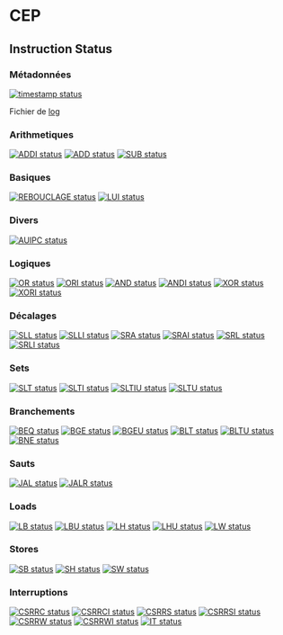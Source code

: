 # CEP

## Instruction Status

### Métadonnées

[![timestamp status](https://CEP_Deploy.pages.ensimag.fr/projet_cep_G2/Eval/lespinec_simonalo_eval//timestamp.svg)](https://CEP_Deploy.pages.ensimag.fr/projet_cep_G2/Eval/lespinec_simonalo_eval//timestamp.svg)

Fichier de [log](https://CEP_Deploy.pages.ensimag.fr/projet_cep_G2/Eval/lespinec_simonalo_eval//log.txt)
### Arithmetiques

[![ADDI status](https://CEP_Deploy.pages.ensimag.fr/projet_cep_G2/Eval/lespinec_simonalo_eval//ADDI.svg)](https://CEP_Deploy.pages.ensimag.fr/projet_cep_G2/Eval/lespinec_simonalo_eval//ADDI.svg)
[![ADD status](https://CEP_Deploy.pages.ensimag.fr/projet_cep_G2/Eval/lespinec_simonalo_eval//ADD.svg)](https://CEP_Deploy.pages.ensimag.fr/projet_cep_G2/Eval/lespinec_simonalo_eval//ADD.svg)
[![SUB status](https://CEP_Deploy.pages.ensimag.fr/projet_cep_G2/Eval/lespinec_simonalo_eval//SUB.svg)](https://CEP_Deploy.pages.ensimag.fr/projet_cep_G2/Eval/lespinec_simonalo_eval//SUB.svg)
### Basiques

[![REBOUCLAGE status](https://CEP_Deploy.pages.ensimag.fr/projet_cep_G2/Eval/lespinec_simonalo_eval//REBOUCLAGE.svg)](https://CEP_Deploy.pages.ensimag.fr/projet_cep_G2/Eval/lespinec_simonalo_eval//REBOUCLAGE.svg)
[![LUI status](https://CEP_Deploy.pages.ensimag.fr/projet_cep_G2/Eval/lespinec_simonalo_eval//LUI.svg)](https://CEP_Deploy.pages.ensimag.fr/projet_cep_G2/Eval/lespinec_simonalo_eval//LUI.svg)
### Divers

[![AUIPC status](https://CEP_Deploy.pages.ensimag.fr/projet_cep_G2/Eval/lespinec_simonalo_eval//AUIPC.svg)](https://CEP_Deploy.pages.ensimag.fr/projet_cep_G2/Eval/lespinec_simonalo_eval//AUIPC.svg)
### Logiques

[![OR status](https://CEP_Deploy.pages.ensimag.fr/projet_cep_G2/Eval/lespinec_simonalo_eval//OR.svg)](https://CEP_Deploy.pages.ensimag.fr/projet_cep_G2/Eval/lespinec_simonalo_eval//OR.svg)
[![ORI status](https://CEP_Deploy.pages.ensimag.fr/projet_cep_G2/Eval/lespinec_simonalo_eval//ORI.svg)](https://CEP_Deploy.pages.ensimag.fr/projet_cep_G2/Eval/lespinec_simonalo_eval//ORI.svg)
[![AND status](https://CEP_Deploy.pages.ensimag.fr/projet_cep_G2/Eval/lespinec_simonalo_eval//AND.svg)](https://CEP_Deploy.pages.ensimag.fr/projet_cep_G2/Eval/lespinec_simonalo_eval//AND.svg)
[![ANDI status](https://CEP_Deploy.pages.ensimag.fr/projet_cep_G2/Eval/lespinec_simonalo_eval//ANDI.svg)](https://CEP_Deploy.pages.ensimag.fr/projet_cep_G2/Eval/lespinec_simonalo_eval//ANDI.svg)
[![XOR status](https://CEP_Deploy.pages.ensimag.fr/projet_cep_G2/Eval/lespinec_simonalo_eval//XOR.svg)](https://CEP_Deploy.pages.ensimag.fr/projet_cep_G2/Eval/lespinec_simonalo_eval//XOR.svg)
[![XORI status](https://CEP_Deploy.pages.ensimag.fr/projet_cep_G2/Eval/lespinec_simonalo_eval//XORI.svg)](https://CEP_Deploy.pages.ensimag.fr/projet_cep_G2/Eval/lespinec_simonalo_eval//XORI.svg)
### Décalages

[![SLL status](https://CEP_Deploy.pages.ensimag.fr/projet_cep_G2/Eval/lespinec_simonalo_eval//SLL.svg)](https://CEP_Deploy.pages.ensimag.fr/projet_cep_G2/Eval/lespinec_simonalo_eval//SLL.svg)
[![SLLI status](https://CEP_Deploy.pages.ensimag.fr/projet_cep_G2/Eval/lespinec_simonalo_eval//SLLI.svg)](https://CEP_Deploy.pages.ensimag.fr/projet_cep_G2/Eval/lespinec_simonalo_eval//SLLI.svg)
[![SRA status](https://CEP_Deploy.pages.ensimag.fr/projet_cep_G2/Eval/lespinec_simonalo_eval//SRA.svg)](https://CEP_Deploy.pages.ensimag.fr/projet_cep_G2/Eval/lespinec_simonalo_eval//SRA.svg)
[![SRAI status](https://CEP_Deploy.pages.ensimag.fr/projet_cep_G2/Eval/lespinec_simonalo_eval//SRAI.svg)](https://CEP_Deploy.pages.ensimag.fr/projet_cep_G2/Eval/lespinec_simonalo_eval//SRAI.svg)
[![SRL status](https://CEP_Deploy.pages.ensimag.fr/projet_cep_G2/Eval/lespinec_simonalo_eval//SRL.svg)](https://CEP_Deploy.pages.ensimag.fr/projet_cep_G2/Eval/lespinec_simonalo_eval//SRL.svg)
[![SRLI status](https://CEP_Deploy.pages.ensimag.fr/projet_cep_G2/Eval/lespinec_simonalo_eval//SRLI.svg)](https://CEP_Deploy.pages.ensimag.fr/projet_cep_G2/Eval/lespinec_simonalo_eval//SRLI.svg)
### Sets

[![SLT status](https://CEP_Deploy.pages.ensimag.fr/projet_cep_G2/Eval/lespinec_simonalo_eval//SLT.svg)](https://CEP_Deploy.pages.ensimag.fr/projet_cep_G2/Eval/lespinec_simonalo_eval//SLT.svg)
[![SLTI status](https://CEP_Deploy.pages.ensimag.fr/projet_cep_G2/Eval/lespinec_simonalo_eval//SLTI.svg)](https://CEP_Deploy.pages.ensimag.fr/projet_cep_G2/Eval/lespinec_simonalo_eval//SLTI.svg)
[![SLTIU status](https://CEP_Deploy.pages.ensimag.fr/projet_cep_G2/Eval/lespinec_simonalo_eval//SLTIU.svg)](https://CEP_Deploy.pages.ensimag.fr/projet_cep_G2/Eval/lespinec_simonalo_eval//SLTIU.svg)
[![SLTU status](https://CEP_Deploy.pages.ensimag.fr/projet_cep_G2/Eval/lespinec_simonalo_eval//SLTU.svg)](https://CEP_Deploy.pages.ensimag.fr/projet_cep_G2/Eval/lespinec_simonalo_eval//SLTU.svg)
### Branchements

[![BEQ status](https://CEP_Deploy.pages.ensimag.fr/projet_cep_G2/Eval/lespinec_simonalo_eval//BEQ.svg)](https://CEP_Deploy.pages.ensimag.fr/projet_cep_G2/Eval/lespinec_simonalo_eval//BEQ.svg)
[![BGE status](https://CEP_Deploy.pages.ensimag.fr/projet_cep_G2/Eval/lespinec_simonalo_eval//BGE.svg)](https://CEP_Deploy.pages.ensimag.fr/projet_cep_G2/Eval/lespinec_simonalo_eval//BGE.svg)
[![BGEU status](https://CEP_Deploy.pages.ensimag.fr/projet_cep_G2/Eval/lespinec_simonalo_eval//BGEU.svg)](https://CEP_Deploy.pages.ensimag.fr/projet_cep_G2/Eval/lespinec_simonalo_eval//BGEU.svg)
[![BLT status](https://CEP_Deploy.pages.ensimag.fr/projet_cep_G2/Eval/lespinec_simonalo_eval//BLT.svg)](https://CEP_Deploy.pages.ensimag.fr/projet_cep_G2/Eval/lespinec_simonalo_eval//BLT.svg)
[![BLTU status](https://CEP_Deploy.pages.ensimag.fr/projet_cep_G2/Eval/lespinec_simonalo_eval//BLTU.svg)](https://CEP_Deploy.pages.ensimag.fr/projet_cep_G2/Eval/lespinec_simonalo_eval//BLTU.svg)
[![BNE status](https://CEP_Deploy.pages.ensimag.fr/projet_cep_G2/Eval/lespinec_simonalo_eval//BNE.svg)](https://CEP_Deploy.pages.ensimag.fr/projet_cep_G2/Eval/lespinec_simonalo_eval//BNE.svg)
### Sauts

[![JAL status](https://CEP_Deploy.pages.ensimag.fr/projet_cep_G2/Eval/lespinec_simonalo_eval//JAL.svg)](https://CEP_Deploy.pages.ensimag.fr/projet_cep_G2/Eval/lespinec_simonalo_eval//JAL.svg)
[![JALR status](https://CEP_Deploy.pages.ensimag.fr/projet_cep_G2/Eval/lespinec_simonalo_eval//JALR.svg)](https://CEP_Deploy.pages.ensimag.fr/projet_cep_G2/Eval/lespinec_simonalo_eval//JALR.svg)
### Loads

[![LB status](https://CEP_Deploy.pages.ensimag.fr/projet_cep_G2/Eval/lespinec_simonalo_eval//LB.svg)](https://CEP_Deploy.pages.ensimag.fr/projet_cep_G2/Eval/lespinec_simonalo_eval//LB.svg)
[![LBU status](https://CEP_Deploy.pages.ensimag.fr/projet_cep_G2/Eval/lespinec_simonalo_eval//LBU.svg)](https://CEP_Deploy.pages.ensimag.fr/projet_cep_G2/Eval/lespinec_simonalo_eval//LBU.svg)
[![LH status](https://CEP_Deploy.pages.ensimag.fr/projet_cep_G2/Eval/lespinec_simonalo_eval//LH.svg)](https://CEP_Deploy.pages.ensimag.fr/projet_cep_G2/Eval/lespinec_simonalo_eval//LH.svg)
[![LHU status](https://CEP_Deploy.pages.ensimag.fr/projet_cep_G2/Eval/lespinec_simonalo_eval//LHU.svg)](https://CEP_Deploy.pages.ensimag.fr/projet_cep_G2/Eval/lespinec_simonalo_eval//LHU.svg)
[![LW status](https://CEP_Deploy.pages.ensimag.fr/projet_cep_G2/Eval/lespinec_simonalo_eval//LW.svg)](https://CEP_Deploy.pages.ensimag.fr/projet_cep_G2/Eval/lespinec_simonalo_eval//LW.svg)
### Stores

[![SB status](https://CEP_Deploy.pages.ensimag.fr/projet_cep_G2/Eval/lespinec_simonalo_eval//SB.svg)](https://CEP_Deploy.pages.ensimag.fr/projet_cep_G2/Eval/lespinec_simonalo_eval//SB.svg)
[![SH status](https://CEP_Deploy.pages.ensimag.fr/projet_cep_G2/Eval/lespinec_simonalo_eval//SH.svg)](https://CEP_Deploy.pages.ensimag.fr/projet_cep_G2/Eval/lespinec_simonalo_eval//SH.svg)
[![SW status](https://CEP_Deploy.pages.ensimag.fr/projet_cep_G2/Eval/lespinec_simonalo_eval//SW.svg)](https://CEP_Deploy.pages.ensimag.fr/projet_cep_G2/Eval/lespinec_simonalo_eval//SW.svg)
### Interruptions

[![CSRRC status](https://CEP_Deploy.pages.ensimag.fr/projet_cep_G2/Eval/lespinec_simonalo_eval//CSRRC.svg)](https://CEP_Deploy.pages.ensimag.fr/projet_cep_G2/Eval/lespinec_simonalo_eval//CSRRC.svg)
[![CSRRCI status](https://CEP_Deploy.pages.ensimag.fr/projet_cep_G2/Eval/lespinec_simonalo_eval//CSRRCI.svg)](https://CEP_Deploy.pages.ensimag.fr/projet_cep_G2/Eval/lespinec_simonalo_eval//CSRRCI.svg)
[![CSRRS status](https://CEP_Deploy.pages.ensimag.fr/projet_cep_G2/Eval/lespinec_simonalo_eval//CSRRS.svg)](https://CEP_Deploy.pages.ensimag.fr/projet_cep_G2/Eval/lespinec_simonalo_eval//CSRRS.svg)
[![CSRRSI status](https://CEP_Deploy.pages.ensimag.fr/projet_cep_G2/Eval/lespinec_simonalo_eval//CSRRSI.svg)](https://CEP_Deploy.pages.ensimag.fr/projet_cep_G2/Eval/lespinec_simonalo_eval//CSRRSI.svg)
[![CSRRW status](https://CEP_Deploy.pages.ensimag.fr/projet_cep_G2/Eval/lespinec_simonalo_eval//CSRRW.svg)](https://CEP_Deploy.pages.ensimag.fr/projet_cep_G2/Eval/lespinec_simonalo_eval//CSRRW.svg)
[![CSRRWI status](https://CEP_Deploy.pages.ensimag.fr/projet_cep_G2/Eval/lespinec_simonalo_eval//CSRRWI.svg)](https://CEP_Deploy.pages.ensimag.fr/projet_cep_G2/Eval/lespinec_simonalo_eval//CSRRWI.svg)
[![IT status](https://CEP_Deploy.pages.ensimag.fr/projet_cep_G2/Eval/lespinec_simonalo_eval//IT.svg)](https://CEP_Deploy.pages.ensimag.fr/projet_cep_G2/Eval/lespinec_simonalo_eval//IT.svg)
